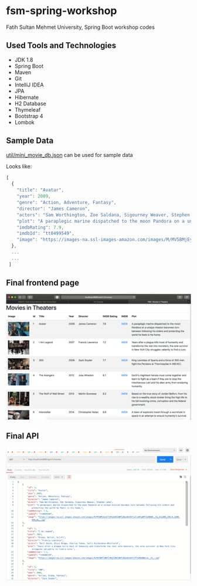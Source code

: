 # fsm-spring-workshop
Fatih Sultan Mehmet University, Spring Boot workshop codes

## Used Tools and Technologies
 - JDK 1.8
 - Spring Boot
 - Maven
 - Git
 - IntelliJ IDEA
 - JPA
 - Hibernate
 - H2 Database
 - Thymeleaf
 - Bootstrap 4
 - Lombok
## Sample Data
[util/mini_movie_db.json](util/mini_movie_db.json) can be used for sample data

Looks like:

```javascript
[
  {
    "title": "Avatar",
    "year": 2009,
    "genre": "Action, Adventure, Fantasy",
    "director": "James Cameron",
    "actors": "Sam Worthington, Zoe Saldana, Sigourney Weaver, Stephen Lang",
    "plot": "A paraplegic marine dispatched to the moon Pandora on a unique mission becomes torn between following his orders and protecting the world he feels is his home.",
    "imdbRating": 7.9,
    "imdbId": "tt0499549",
    "image": "https://images-na.ssl-images-amazon.com/images/M/MV5BMjEyOTYyMzUxNl5BMl5BanBnXkFtZTcwNTg0MTUzNA@@._V1_SX1500_CR0,0,1500,999_AL_.jpg"
  },
  ...
  ...
 ]
```
## Final frontend page
![demo_frontend](util/screen_shot.png)

## Final API
![demo_api](util/screen_shot_2.png)

